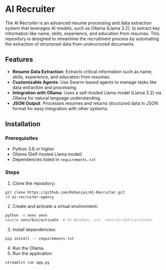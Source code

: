 # AI Recruiter

The AI Recruiter is an advanced resume processing and data extraction system that leverages AI models, such as Ollama (Llama 3.2), to extract key information like name, skills, experience, and education from resumes. This repository is designed to streamline the recruitment process by automating the extraction of structured data from unstructured documents.


## Features

- **Resume Data Extraction**: Extracts critical information such as name, skills, experience, and education from resumes.
- **Customizable Agents**: Use Swarm-based agents to manage tasks like data extraction and processing.
- **Integration with Ollama**: Uses a self-hosted Llama model (Llama 3.2) via Ollama for natural language understanding.
- **JSON Output**: Processes resumes and returns structured data in JSON format for easy integration with other systems.


## Installation

### Prerequisites
- Python 3.8 or higher
- Ollama (Self-hosted Llama model)
- Dependencies listed in `requirements.txt`

### Steps
1. Clone the repository:
```bash
git clone https://github.com/Rohanjai/AI-Recruiter.git
cd ai-recruiter-agency
```
2. Create and activate a virtual environment:
```bash
python -m venv venv
source venv/bin/activate  # On Windows, use `venv\Scripts\activate`
```
  
3. Install dependencies:
```bash
pip install -r requirements.txt
```
4. Run the Ollama
5. Run the application
```bash
streamlit run app.py
```
